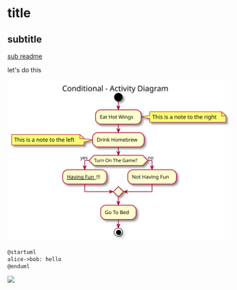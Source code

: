 # title
## subtitle

[sub readme](subfolder/readme.md)

let's do this

![](./sample.svg)

```plantuml
@startuml
alice->bob: hello
@enduml
```

<img src='https://g.gravizo.com/svg?
@startuml;
alice->bob:hello;
@enduml;
'>
